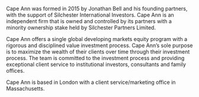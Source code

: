 Cape Ann was formed in 2015 by Jonathan Bell and his founding partners, with the support of Silchester International Investors. Cape Ann is an independent firm that is owned and controlled by its partners with a minority ownership stake held by Silchester Partners Limited.

Cape Ann offers a single global developing markets equity program with a rigorous and disciplined value investment process. Cape Ann’s sole purpose is to maximize the wealth of their clients over time through their investment process. The team is committed to the investment process and providing exceptional client service to institutional investors, consultants and family offices.

Cape Ann is based in London with a client service/marketing office in Massachusetts.

